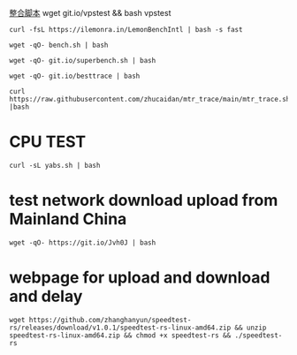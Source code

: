 [整合脚本](https://www.hostloc.com/forum.php?mod=viewthread&tid=730696&extra=&highlight=vps%E6%B5%8B&page=1)
    wget git.io/vpstest && bash vpstest

    curl -fsL https://ilemonra.in/LemonBenchIntl | bash -s fast

    wget -qO- bench.sh | bash

    wget -qO- git.io/superbench.sh | bash
    
    wget -qO- git.io/besttrace | bash
    
    curl https://raw.githubusercontent.com/zhucaidan/mtr_trace/main/mtr_trace.sh |bash
    
# CPU TEST
    curl -sL yabs.sh | bash

# test network download upload from Mainland China

    wget -qO- https://git.io/Jvh0J | bash

# webpage for upload and download and delay

    wget https://github.com/zhanghanyun/speedtest-rs/releases/download/v1.0.1/speedtest-rs-linux-amd64.zip && unzip speedtest-rs-linux-amd64.zip && chmod +x speedtest-rs && ./speedtest-rs
